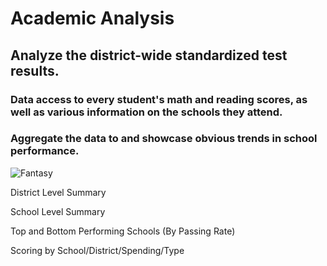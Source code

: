 # Academic Analysis

## Analyze the district-wide standardized test results.
 
### Data access to every student's math and reading scores, as well as various information on the schools they attend. 

### Aggregate the data to and showcase obvious trends in school performance.
![Fantasy](https://user-images.githubusercontent.com/46534353/57562422-52c49d00-7347-11e9-8898-43f731a63216.jpg)


District Level Summary

School Level Summary

Top and Bottom Performing Schools (By Passing Rate)

Scoring by School/District/Spending/Type
